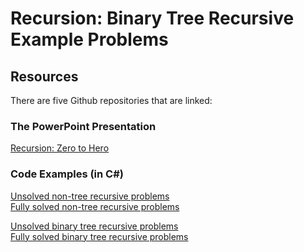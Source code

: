 # Recursion: Binary Tree Recursive Example Problems

## Resources

There are five Github repositories that are linked:

### The PowerPoint Presentation

[Recursion: Zero to Hero](https://github.com/avifarah/Recursion/blob/main/Recursion.pdf)

### Code Examples (in C#)

[Unsolved non-tree recursive problems](https://github.com/avifarah/Recursion.Recursion-Stripped)<br />
[Fully solved non-tree recursive problems](https://github.com/avifarah/Recurson.Recursion1)

[Unsolved binary tree recursive problems](https://github.com/avifarah/Recursion.TreeProcessing-Stripped)<br />
[Fully solved binary tree recursive problems](https://github.com/avifarah/Recursion.TreeProcessing)
